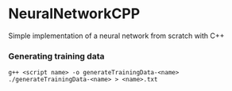 # NeuralNetworkCPP
Simple implementation of a neural network from scratch with C++
### Generating training data
```g++ <script name> -o generateTrainingData-<name>``` \
```./generateTrainingData-<name> > <name>.txt```